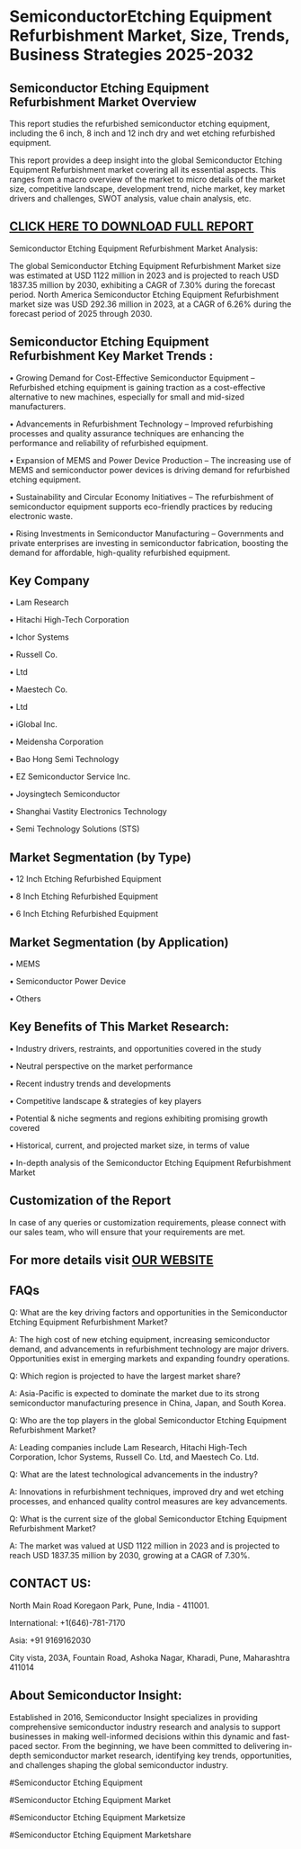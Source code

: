 SemiconductorEtching Equipment Refurbishment Market, Size, Trends, Business Strategies 2025-2032
=
Semiconductor Etching Equipment Refurbishment Market Overview
-
This report studies the refurbished semiconductor etching equipment, including the 6 inch, 8 inch and 12 inch dry and wet etching refurbished equipment.

This report provides a deep insight into the global Semiconductor Etching Equipment Refurbishment market covering all its essential aspects. This ranges from a macro overview of the market to micro details of the market size, competitive landscape, development trend, niche market, key market drivers and challenges, SWOT analysis, value chain analysis, etc.

[CLICK HERE TO DOWNLOAD FULL REPORT](https://semiconductorinsight.com/report/semiconductor-etching-equipment-refurbishment-market/)
-
Semiconductor Etching Equipment Refurbishment Market Analysis:

The global Semiconductor Etching Equipment Refurbishment Market size was estimated at USD 1122 million in 2023 and is projected to reach USD 1837.35 million by 2030, exhibiting a CAGR of 7.30% during the forecast period.
North America Semiconductor Etching Equipment Refurbishment market size was USD 292.36 million in 2023, at a CAGR of 6.26% during the forecast period of 2025 through 2030.

Semiconductor Etching Equipment Refurbishment Key Market Trends  :
-
•	Growing Demand for Cost-Effective Semiconductor Equipment – Refurbished etching equipment is gaining traction as a cost-effective alternative to new machines, especially for small and mid-sized manufacturers.

•	Advancements in Refurbishment Technology – Improved refurbishing processes and quality assurance techniques are enhancing the performance and reliability of refurbished equipment.

•	Expansion of MEMS and Power Device Production – The increasing use of MEMS and semiconductor power devices is driving demand for refurbished etching equipment.

•	Sustainability and Circular Economy Initiatives – The refurbishment of semiconductor equipment supports eco-friendly practices by reducing electronic waste.

•	Rising Investments in Semiconductor Manufacturing – Governments and private enterprises are investing in semiconductor fabrication, boosting the demand for affordable, high-quality refurbished equipment.

Key Company
-
•	Lam Research

•	Hitachi High-Tech Corporation

•	Ichor Systems

•	Russell Co.

•	Ltd

•	Maestech Co.

•	Ltd

•	iGlobal Inc.

•	Meidensha Corporation

•	Bao Hong Semi Technology

•	EZ Semiconductor Service Inc.

•	Joysingtech Semiconductor

•	Shanghai Vastity Electronics Technology

•	Semi Technology Solutions (STS)

Market Segmentation (by Type)
-
•	12 Inch Etching Refurbished Equipment

•	8 Inch Etching Refurbished Equipment

•	6 Inch Etching Refurbished Equipment

Market Segmentation (by Application)
-
•	MEMS

•	Semiconductor Power Device

•	Others

Key Benefits of This Market Research:
-
•	Industry drivers, restraints, and opportunities covered in the study

•	Neutral perspective on the market performance

•	Recent industry trends and developments

•	Competitive landscape & strategies of key players

•	Potential & niche segments and regions exhibiting promising growth covered

•	Historical, current, and projected market size, in terms of value

•	In-depth analysis of the Semiconductor Etching Equipment Refurbishment Market

Customization of the Report
-
In case of any queries or customization requirements, please connect with our sales team, who will ensure that your requirements are met.

For more details visit [OUR WEBSITE](https://semiconductorinsight.com/report/semiconductor-etching-equipment-refurbishment-market/)
-
FAQs
-
Q: What are the key driving factors and opportunities in the Semiconductor Etching Equipment Refurbishment Market?

A: The high cost of new etching equipment, increasing semiconductor demand, and advancements in refurbishment technology are major drivers. Opportunities exist in emerging markets and expanding foundry operations.

Q: Which region is projected to have the largest market share?

A: Asia-Pacific is expected to dominate the market due to its strong semiconductor manufacturing presence in China, Japan, and South Korea.

Q: Who are the top players in the global Semiconductor Etching Equipment Refurbishment Market?

A: Leading companies include Lam Research, Hitachi High-Tech Corporation, Ichor Systems, Russell Co. Ltd, and Maestech Co. Ltd.

Q: What are the latest technological advancements in the industry?

A: Innovations in refurbishment techniques, improved dry and wet etching processes, and enhanced quality control measures are key advancements.

Q: What is the current size of the global Semiconductor Etching Equipment Refurbishment Market?

A: The market was valued at USD 1122 million in 2023 and is projected to reach USD 1837.35 million by 2030, growing at a CAGR of 7.30%.

CONTACT US:
-
North Main Road Koregaon Park, Pune, India - 411001.

International: +1(646)-781-7170

Asia: +91 9169162030

City vista, 203A, Fountain Road, Ashoka Nagar, Kharadi, Pune, Maharashtra 411014

About Semiconductor Insight:
-
Established in 2016, Semiconductor Insight specializes in providing comprehensive semiconductor industry research and analysis to support businesses in making well-informed decisions within this dynamic and fast-paced sector. From the beginning, we have been committed to delivering in-depth semiconductor market research, identifying key trends, opportunities, and challenges shaping the global semiconductor industry.

#Semiconductor Etching Equipment

#Semiconductor Etching Equipment Market

#Semiconductor Etching Equipment Marketsize

#Semiconductor Etching Equipment Marketshare


